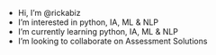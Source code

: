 - Hi, I’m @rickabiz
- I’m interested in python, IA, ML & NLP
- I’m currently learning python, IA, ML & NLP
- I’m looking to collaborate on Assessment Solutions

<!---
rickabiz/rickabiz is a ✨ special ✨ repository because its `README.md` (this file) appears on your GitHub profile.
You can click the Preview link to take a look at your changes.
--->
